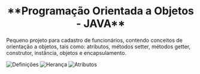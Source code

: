 <h3><h1 align="center"> **Programação Orientada a Objetos - JAVA** </h1></h3>

 Pequeno projeto para cadastro de funcionários, contendo conceitos de orientação a objetos, tais como: atributos, métodos setter, métodos getter, construtor, instância, objetos e encapsulamento.
 
![Definições](https://user-images.githubusercontent.com/104755957/225221553-040a7100-5ac6-4cb5-aeee-cd13705fed0c.png)
![Herança](https://user-images.githubusercontent.com/104755957/225221640-0a56d181-60f2-41d1-9666-4243497cc681.png)
![Atributos](https://user-images.githubusercontent.com/104755957/225221619-94d3158b-ca64-47fa-9bd0-bbf8933980f3.png)
